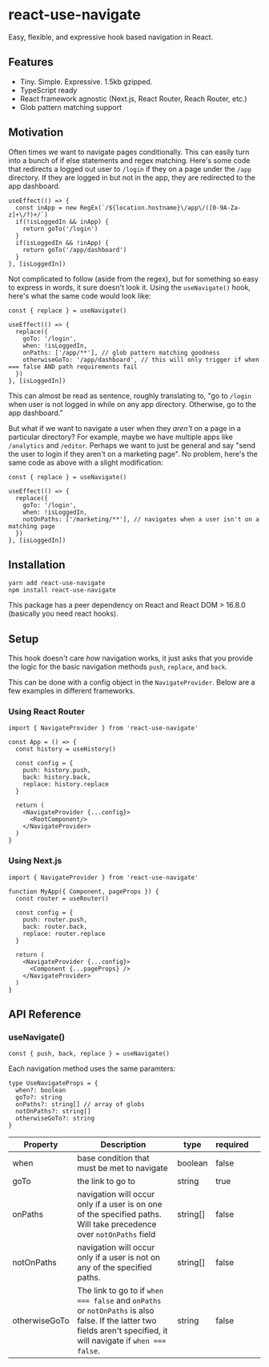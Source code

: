 # react-use-navigate

Easy, flexible, and expressive hook based navigation in React.

## Features
- Tiny. Simple. Expressive. 1.5kb gzipped.
- TypeScript ready
- React framework agnostic (Next.js, React Router, Reach Router, etc.)
- Glob pattern matching support

## Motivation
Often times we want to navigate pages conditionally. This can easily turn into a bunch of if else statements and regex matching. Here's some code that redirects a logged out user to `/login` if they on a page under the `/app` directory. If they are logged in but not in the app, they are redirected to the app dashboard.

```
useEffect(() => {
  const inApp = new RegEx(`/${location.hostname}\/app\/([0-9A-Za-z]+\/?)+/`)
  if(!isLoggedIn && inApp) {
    return goTo('/login')
  }
  if(isLoggedIn && !inApp) {
    return goTo('/app/dashboard')
  }
}, [isLoggedIn])
```

Not complicated to follow (aside from the regex), but for something so easy to express in words, it sure doesn't look it. Using the `useNavigate()` hook, here's what the same code would look like:

```
const { replace } = useNavigate()

useEffect(() => {
  replace({
    goTo: '/login',
    when: !isLoggedIn,
    onPaths: ['/app/**'], // glob pattern matching goodness
    otherwiseGoTo: '/app/dashboard', // this will only trigger if when === false AND path requirements fail
  })
}, [isLoggedIn])
```
This can almost be read as sentence, roughly translating to, "go to `/login` when user is not logged in while on any app directory. Otherwise, go to the app dashboard."

But what if we want to navigate a user when they *aren't* on a page in a particular directory? For example, maybe we have multiple apps like `/analytics` and `/editor`. Perhaps we want to just be general and say "send the user to login if they aren't on a marketing page". No problem, here's the same code as above with a slight modification:

```
const { replace } = useNavigate()

useEffect(() => {
  replace({
    goTo: '/login',
    when: !isLoggedIn,
    notOnPaths: ['/marketing/**'], // navigates when a user isn't on a matching page
  })
}, [isLoggedIn])
```

## Installation
```
yarn add react-use-navigate
npm install react-use-navigate
```
This package has a peer dependency on React and React DOM > 16.8.0 (basically you need react hooks).

## Setup
This hook doesn't care *how* navigation works, it just asks that you provide the logic for the basic navigation methods `push`, `replace`, and `back`.

This can be done with a config object in the `NavigateProvider`. Below are a few examples in different frameworks.

### Using React Router 

```
import { NavigateProvider } from 'react-use-navigate'

const App = () => {
  const history = useHistory()
  
  const config = {
    push: history.push,
    back: history.back,
    replace: history.replace
  }

  return (
    <NavigateProvider {...config}>
      <RootComponent/>
    </NavigateProvider>
  )
}
```

### Using Next.js

```
import { NavigateProvider } from 'react-use-navigate'

function MyApp({ Component, pageProps }) {
  const router = useRouter()

  const config = {
    push: router.push,
    back: router.back,
    replace: router.replace
  }

  return (
    <NavigateProvider {...config}>
      <Component {...pageProps} />
    </NavigateProvider>
  )
}
```

## API Reference

### useNavigate()
`const { push, back, replace } = useNavigate()`

Each navigation method uses the same paramters:

```
type UseNavigateProps = {
  when?: boolean
  goTo?: string
  onPaths?: string[] // array of globs
  notOnPaths?: string[]
  otherwiseGoTo?: string
}
```
| Property      | Description                                                                                                                                                         | type     | required |   |
|---------------|---------------------------------------------------------------------------------------------------------------------------------------------------------------------|----------|----------|---|
| when          | base condition that must be met to navigate                                                                                                                         | boolean  | false    |   |
| goTo          | the link to go to                                                                                                                                                   | string   | true     |   |
| onPaths       | navigation will occur only if a user is on one of the specified paths. Will take precedence over `notOnPaths` field                                                 | string[] | false    |   |
| notOnPaths    | navigation will occur only if a user is not on any of the specified paths.                                                                                          | string[] | false    |   |
| otherwiseGoTo | The link to go to if `when === false` and `onPaths` or `notOnPaths` is also false. If the latter two fields aren't specified, it will navigate if `when === false`. | string   | false    |   |
```


